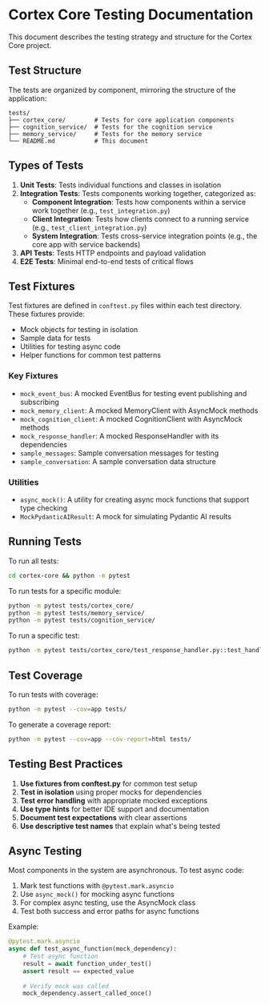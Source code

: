 # Cortex Core Testing Documentation

This document describes the testing strategy and structure for the Cortex Core project.

## Test Structure

The tests are organized by component, mirroring the structure of the application:

```
tests/
├── cortex_core/        # Tests for core application components
├── cognition_service/  # Tests for the cognition service
├── memory_service/     # Tests for the memory service
└── README.md           # This document
```

## Types of Tests

1. **Unit Tests**: Tests individual functions and classes in isolation
2. **Integration Tests**: Tests components working together, categorized as:
   - **Component Integration**: Tests how components within a service work together (e.g., `test_integration.py`)
   - **Client Integration**: Tests how clients connect to a running service (e.g., `test_client_integration.py`)
   - **System Integration**: Tests cross-service integration points (e.g., the core app with service backends)
3. **API Tests**: Tests HTTP endpoints and payload validation
4. **E2E Tests**: Minimal end-to-end tests of critical flows

## Test Fixtures

Test fixtures are defined in `conftest.py` files within each test directory. These fixtures provide:

- Mock objects for testing in isolation
- Sample data for tests
- Utilities for testing async code
- Helper functions for common test patterns

### Key Fixtures

- `mock_event_bus`: A mocked EventBus for testing event publishing and subscribing
- `mock_memory_client`: A mocked MemoryClient with AsyncMock methods
- `mock_cognition_client`: A mocked CognitionClient with AsyncMock methods
- `mock_response_handler`: A mocked ResponseHandler with its dependencies
- `sample_messages`: Sample conversation messages for testing
- `sample_conversation`: A sample conversation data structure

### Utilities

- `async_mock()`: A utility for creating async mock functions that support type checking
- `MockPydanticAIResult`: A mock for simulating Pydantic AI results

## Running Tests

To run all tests:
```bash
cd cortex-core && python -m pytest
```

To run tests for a specific module:
```bash
python -m pytest tests/cortex_core/
python -m pytest tests/memory_service/
python -m pytest tests/cognition_service/
```

To run a specific test:
```bash
python -m pytest tests/cortex_core/test_response_handler.py::test_handle_input_event
```

## Test Coverage

To run tests with coverage:
```bash
python -m pytest --cov=app tests/
```

To generate a coverage report:
```bash
python -m pytest --cov=app --cov-report=html tests/
```

## Testing Best Practices

1. **Use fixtures from conftest.py** for common test setup
2. **Test in isolation** using proper mocks for dependencies
3. **Test error handling** with appropriate mocked exceptions
4. **Use type hints** for better IDE support and documentation
5. **Document test expectations** with clear assertions
6. **Use descriptive test names** that explain what's being tested

## Async Testing

Most components in the system are asynchronous. To test async code:

1. Mark test functions with `@pytest.mark.asyncio`
2. Use `async_mock()` for mocking async functions
3. For complex async testing, use the AsyncMock class
4. Test both success and error paths for async functions

Example:
```python
@pytest.mark.asyncio
async def test_async_function(mock_dependency):
    # Test async function
    result = await function_under_test()
    assert result == expected_value
    
    # Verify mock was called
    mock_dependency.assert_called_once()
```